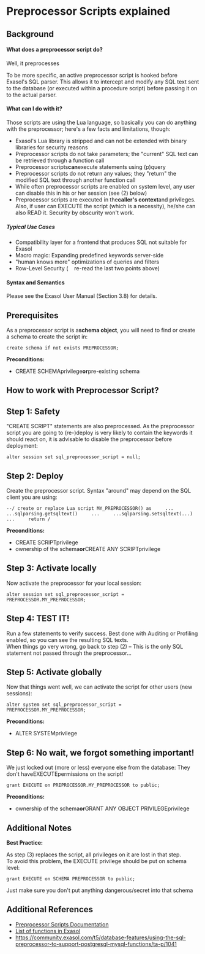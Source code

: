 # Preprocessor Scripts explained 
## Background

#### What does a preprocessor script do?

Well, it preprocesses

To be more specific, an active preprocessor script is hooked before Exasol's SQL parser. This allows it to intercept and modify any SQL text sent to the database (or executed within a procedure script) before passing it on to the actual parser.

#### What can I do with it?

Those scripts are using the Lua language, so basically you can do anything with the preprocessor; here's a few facts and limitations, though:

* Exasol's Lua library is stripped and can not be extended with binary libraries for security reasons
* Preprocessor scripts do not take parameters; the "current" SQL text can be retrieved through a function call
* Preprocessor scripts**can**execute statements using (p)query
* Preprocessor scripts do not return any values; they "return" the modified SQL text through another function call
* While often preprocessor scripts are enabled on system level, any user can disable this in his or her session (see (2) below)
* Preprocessor scripts are executed in the**caller's context**and privileges. Also, if user can EXECUTE the script (which is a necessity), he/she can also READ it. Security by obscurity won't work.

##### Typical Use Cases

* Compatibility layer for a frontend that produces SQL not suitable for Exasol
* Macro magic: Expanding predefined keywords server-side
* "human knows more" optimizations of queries and filters
* Row-Level Security (    re-read the last two points above)

#### Syntax and Semantics

Please see the Exasol User Manual (Section 3.8) for details.

## Prerequisites

As a preprocessor script is a**schema object**, you will need to find or create a schema to create the script in:


```"code-sql"
create schema if not exists PREPROCESSOR; 
```
**Preconditions:**

* CREATE SCHEMAprivilege**or**pre-existing schema

## How to work with Preprocessor Script?

## Step 1: Safety

"CREATE SCRIPT" statements are also preprocessed. As the preprocessor script you are going to (re-)deploy is very likely to contain the keywords it should react on, it is advisable to disable the preprocessor before deployment:


```"code-sql"
alter session set sql_preprocessor_script = null; 
```
## Step 2: Deploy

Create the preprocessor script. Syntax "around" may depend on the SQL client you are using:


```"code-sql"
--/ create or replace Lua script MY_PREPROCESSOR() as     ...     ...sqlparsing.getsqltext()     ...     ...sqlparsing.setsqltext(...)     ...     return / 
```
**Preconditions:**

* CREATE SCRIPTprivilege
* ownership of the schema**or**CREATE ANY SCRIPTprivilege

## Step 3: Activate locally

Now activate the preprocessor for your local session:


```"code-sql"
alter session set sql_preprocessor_script = PREPROCESSOR.MY_PREPROCESSOR; 
```
## Step 4: TEST IT!

Run a few statements to verify success. Best done with Auditing or Profiling enabled, so you can see the resulting SQL texts.  
When things go very wrong, go back to step (2) – This is the only SQL statement not passed through the preprocessor...

## Step 5: Activate globally

Now that things went well, we can activate the script for other users (new sessions):


```"code-sql"
alter system set sql_preprocessor_script = PREPROCESSOR.MY_PREPROCESSOR; 
```
**Preconditions:**

* ALTER SYSTEMprivilege

## Step 6: No wait, we forgot something important!

We just locked out (more or less) everyone else from the database: They don't haveEXECUTEpermissions on the script!


```"code-sql"
grant EXECUTE on PREPROCESSOR.MY_PREPROCESSOR to public; 
```
**Preconditions:**

* ownership of the schema**or**GRANT ANY OBJECT PRIVILEGEprivilege

## Additional Notes

**Best Practice:**

As step (3) replaces the script, all privileges on it are lost in that step.  
To avoid this problem, the EXECUTE privilege should be put on schema level:


```"code-sql"
grant EXECUTE on SCHEMA PREPROCESSOR to public; 
```
Just make sure you don't put anything dangerous/secret into that schema

## Additional References

* [Preprocessor Scripts Documentation](https://docs.exasol.com/database_concepts/sql_preprocessor.htm)
* [List of functions in Exasol](https://docs.exasol.com/sql_references/functions/all_functions.htm)
* <https://community.exasol.com/t5/database-features/using-the-sql-preprocessor-to-support-postgresql-mysql-functions/ta-p/1041>
